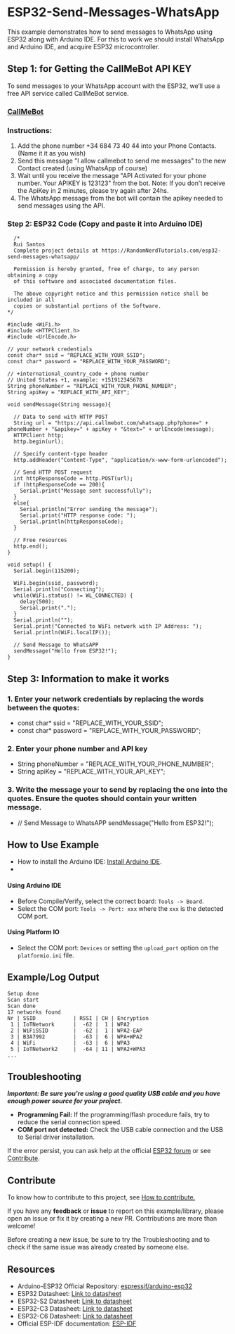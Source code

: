 # ESP32-Send-Messages-WhatsApp
This example demonstrates how to send messages to WhatsApp using ESP32 along with Arduino IDE. For this to work we should install WhatsApp and Arduino IDE, and acquire ESP32 microcontroller.

## Step 1: for Getting the CallMeBot API KEY
To send messages to your WhatsApp account with the ESP32, we’ll use a free API service called CallMeBot service.
### [CallMeBot](https://www.callmebot.com/blog/free-api-whatsapp-messages/)
### Instructions:
1. Add the phone number +34 684 73 40 44 into your Phone Contacts. (Name it it as you wish)
2. Send this message "I allow callmebot to send me messages" to the new Contact created (using WhatsApp of course)
3. Wait until you receive the message "API Activated for your phone number. Your APIKEY is 123123" from the bot.
Note: If you don't receive the ApiKey in 2 minutes, please try again after 24hs.
4. The WhatsApp message from the bot will contain the apikey needed to send messages using the API.
### Step 2: ESP32 Code (Copy and paste it into Arduino IDE)
```
  /* 
  Rui Santos
  Complete project details at https://RandomNerdTutorials.com/esp32-send-messages-whatsapp/
  
  Permission is hereby granted, free of charge, to any person obtaining a copy
  of this software and associated documentation files.
  
  The above copyright notice and this permission notice shall be included in all
  copies or substantial portions of the Software.
*/

#include <WiFi.h>    
#include <HTTPClient.h>
#include <UrlEncode.h>

// your network credentials
const char* ssid = "REPLACE_WITH_YOUR_SSID";
const char* password = "REPLACE_WITH_YOUR_PASSWORD";

// +international_country_code + phone number
// United States +1, example: +151912345678
String phoneNumber = "REPLACE_WITH_YOUR_PHONE_NUMBER";
String apiKey = "REPLACE_WITH_API_KEY";

void sendMessage(String message){

  // Data to send with HTTP POST
  String url = "https://api.callmebot.com/whatsapp.php?phone=" + phoneNumber + "&apikey=" + apiKey + "&text=" + urlEncode(message);    
  HTTPClient http;
  http.begin(url);

  // Specify content-type header
  http.addHeader("Content-Type", "application/x-www-form-urlencoded");
  
  // Send HTTP POST request
  int httpResponseCode = http.POST(url);
  if (httpResponseCode == 200){
    Serial.print("Message sent successfully");
  }
  else{
    Serial.println("Error sending the message");
    Serial.print("HTTP response code: ");
    Serial.println(httpResponseCode);
  }

  // Free resources
  http.end();
}

void setup() {
  Serial.begin(115200);

  WiFi.begin(ssid, password);
  Serial.println("Connecting");
  while(WiFi.status() != WL_CONNECTED) {
    delay(500);
    Serial.print(".");
  }
  Serial.println("");
  Serial.print("Connected to WiFi network with IP Address: ");
  Serial.println(WiFi.localIP());

  // Send Message to WhatsAPP
  sendMessage("Hello from ESP32!");
}
```
## Step 3: Information to make it works
### 1. Enter your network credentials by replacing the words between the quotes:
* const char* ssid = "REPLACE_WITH_YOUR_SSID";
* const char* password = "REPLACE_WITH_YOUR_PASSWORD";
### 2. Enter your phone number and API key
* String phoneNumber = "REPLACE_WITH_YOUR_PHONE_NUMBER";
* String apiKey = "REPLACE_WITH_YOUR_API_KEY";
### 3. Write the message your to send by replacing the one into the quotes. Ensure the quotes should contain your written message.
* // Send Message to WhatsAPP
  sendMessage("Hello from ESP32!");
## How to Use Example

* How to install the Arduino IDE: [Install Arduino IDE](https://github.com/espressif/arduino-esp32/tree/master/docs/arduino-ide).
* 

#### Using Arduino IDE

* Before Compile/Verify, select the correct board: `Tools -> Board`.
* Select the COM port: `Tools -> Port: xxx` where the `xxx` is the detected COM port.

#### Using Platform IO

* Select the COM port: `Devices` or setting the `upload_port` option on the `platformio.ini` file.

## Example/Log Output

```
Setup done
Scan start
Scan done
17 networks found
Nr | SSID            | RSSI | CH | Encryption
 1 | IoTNetwork      |  -62 |  1 | WPA2
 2 | WiFiSSID        |  -62 |  1 | WPA2-EAP
 3 | B3A7992         |  -63 |  6 | WPA+WPA2
 4 | WiFi            |  -63 |  6 | WPA3
 5 | IoTNetwork2     |  -64 | 11 | WPA2+WPA3
...
```

## Troubleshooting

***Important: Be sure you're using a good quality USB cable and you have enough power source for your project.***

* **Programming Fail:** If the programming/flash procedure fails, try to reduce the serial connection speed.
* **COM port not detected:** Check the USB cable connection and the USB to Serial driver installation.

If the error persist, you can ask help at the official [ESP32 forum](https://esp32.com) or see [Contribute](#contribute).

## Contribute

To know how to contribute to this project, see [How to contribute.](https://github.com/espressif/arduino-esp32/blob/master/CONTRIBUTING.rst)

If you have any **feedback** or **issue** to report on this example/library, please open an issue or fix it by creating a new PR. Contributions are more than welcome!

Before creating a new issue, be sure to try the Troubleshooting and to check if the same issue was already created by someone else.

## Resources

* Arduino-ESP32 Official Repository: [espressif/arduino-esp32](https://github.com/espressif/arduino-esp32)
* ESP32 Datasheet: [Link to datasheet](https://www.espressif.com/sites/default/files/documentation/esp32_datasheet_en.pdf)
* ESP32-S2 Datasheet: [Link to datasheet](https://www.espressif.com/sites/default/files/documentation/esp32-s2_datasheet_en.pdf)
* ESP32-C3 Datasheet: [Link to datasheet](https://www.espressif.com/sites/default/files/documentation/esp32-c3_datasheet_en.pdf)
* ESP32-C6 Datasheet: [Link to datasheet](https://www.espressif.com/sites/default/files/documentation/esp32-c6_datasheet_en.pdf)
* Official ESP-IDF documentation: [ESP-IDF](https://idf.espressif.com)
